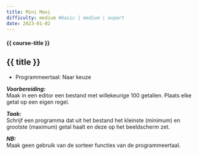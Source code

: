 ```yaml
---
title: Mini Maxi
difficulty: medium #basic | medium | expert
date: 2023-01-02
---
```


#### {{ course-title }}

## {{ title }}

* Programmeertaal: Naar keuze

***Voorbereiding:***  
Maak in een editor een bestand met willekeurige 100 getallen. Plaats
elke getal op een eigen regel.

***Taak:***  
Schrijf een programma dat uit het bestand het kleinste (minimum) en
grootste (maximum) getal haalt en deze op het beeldscherm zet.

***NB:***  
Maak geen gebruik van de sorteer functies van de programmeertaal.

